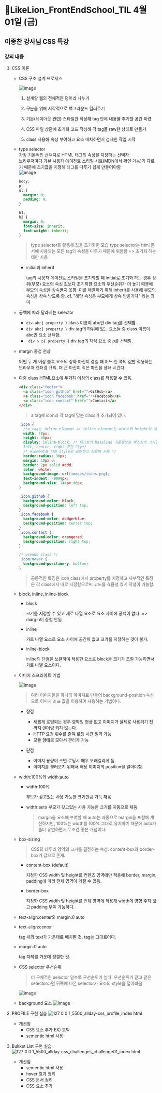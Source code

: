 # 🔖LikeLion_FrontEndSchool_TIL 4월 01일 (금)

## 이종찬 강사님 CSS 특강

### 강의 내용

1. CSS 이론

   - CSS 구조 설계 프로세스


     ![image](https://user-images.githubusercontent.com/68142773/161249479-14277839-fd7d-407a-841f-588c6da6a281.png)

     1. 설계할 웹의 전체적인 덩어리 나누기

     2. 구분을 위해 시각적으로 백그라운드 컬러주기
     3. 기본(레이아웃 관련) 스타일만 작성해 tag 안에 내용물 추가할 공간 마련
     4. CSS 파일 상단에 초기화 코드 작성해 각 tag들 raw한 상태로 만들기
     5. class 사용해 속성 부여하고 요소 배치하면서 섬세한 작업 시작

   * type selector <br>
     가장 기본적인 선택자로 HTML 태그의 속성을 지정하는 선택자<br>
     브라우저마다 기본 사용자 에이전트 스타일 시트(MDN에서 확인 가능)가 다르기 때문에 초기값을 지정해 태그를 다루기 쉽게 만들어야함 </br>
     ![image](https://user-images.githubusercontent.com/68142773/161250251-416a215f-45a4-42e0-b4c7-ff80490a19a4.png)

     ```css
     body,
     p,
     ul {
       margin: 0;
       padding: 0;
     }

     h1,
     h2 {
       margin: 0;
       font-size: inherit;
       font-weight: inherit;
     }
     ```

     > type selector를 활용해 값을 초기화한 모습
     > type selector는 html 문서에 사용되는 모든 tag의 속성을 다루기 때문에 위험함 => 초기화 하는데만 사용

     - initial과 inherit

       tag의 사용자 에이전트 스타일을 초기화할 때 initial로 초기화 하는 경우 상위(부모) 요소의 속성 값보다 초기화한 요소의 우선순위가 더 높기 때문에 부모의 속성을 상속받지 못함. 이를 해결하기 위해 inherit를 사용해 부모의 속성을 상속 받도록 함.
       cf. "해당 속성은 부모에게 상속 받을거다" 라는 의미

   * 공백에 따라 달라지는 selector
     - `div.abc{ property }`
       class 이름이 abc인 div tag를 선택함.
     - `div abc{ property }`
       div tag의 하위에 있는 요소들 중 class 이름이 abc인 요소 선택함.
     - ` div > p{ property }`
       div tag의 자식 요소 중 p를 선택함.
   * margin 중첩 현상

     어떤 두 개 이상 블록 요소의 상하 마진이 겹칠 때 어느 한 쪽의 값만 적용하는 브라우저 렌더링 규칙. 더 큰 마진이 작은 마진을 상쇄 시킨다.

   * 다중 class
     HTML요소에 두가지 이상의 class를 적용할 수 있음.

     ```html
     <div class="footer">
       <a class="icon github" href="">GitHub</a>
       <a class="icon facebook" href="">Facebook</a>
       <a class="icon contact" href="">Contact</a>
     </div>
     ```

     > a tag에 icon과 각 tag에 맞는 class가 추가되어 있다.

     ```css
     .icon {
       /*a tag는 inline element => inline element는 width와 height의 개념 존재하지 않음*/
       width: 48px;
       height: 48px;
       display: inline-block; /* 텍스트의 baseline 기준점으로 텍스트의 크키만큼 w,h로 요소 배치함. 
       left, center, right 표현 가능*/
       /* element를 다른 style로 표현하고 싶을때 사용 */
       border-radius: 30px;
       margin: 10px 0;
       border: 2px solid #ddd;
       color: white;
       background-image: url(images/icons.png);
       text-indent: -9999px;
       background-size: 144px 96px;
     }

     .icon.github {
       background-color: black;
       background-position: left top;
     }
     .icon.facebook {
       background-color: dodgerblue;
       background-position: center top;
     }
     .icon.contact {
       background-color: orangered;
       background-position: right top;
     }

     /* pseudo class */
     .icon:hover {
       background-position-y: bottom;
     }
     ```

     > 공통적인 특징은 icon class에서 property를 지정하고 세부적인 특징은 각 class에서 따로 지정함으로써 코드를 효율성 있게 작성이 가능함.

   * block, inline, inline-block

     - block

       크기를 지정할 수 있고 세로 나열 요소로 요소 사이에 공백이 없다. => margin이 중첩 안됨

     - inline

       가로 나열 요소로 요소 사이에 공간이 없고 크기를 지정하는 것이 불가.

     - inline-block

       inline의 단점을 보완하여 적용한 요소로 block을 크기가 조절 가능하면서 가로 나열 요소이다.

   * 이미지 스프라이트 기법

     ![image](https://user-images.githubusercontent.com/68142773/161387308-f49a1071-b48e-4406-bb21-fab6fcbd5e25.png)

     > 여러 이미지들을 하나의 이미지로 만들어 background-position 속성으로 이미지 좌표 값을 이용하여 사용하는 기법이다.

     - 장점

       - 새롭게 로딩되는 경우 깜박임 현상 없고 이미지가 실제로 사용되기 전 까지 렌더링 되지 않는다.
       - HTTP 요청 횟수를 줄여 로딩 시간 절약 가능
       - 모듈 형태로 모아서 관리가 가능

     - 단점
       - 이미지 용량이 크면 로딩시 매우 오래걸리게 됨.
       - 이미지를 불러오기 위해서 해당 이미지의 position을 알아야함.

   * width:100%와 width:auto

     - width:100%

       부모가 갖고있는 사용 가능한 크기만큼 가득 채움

     - width:auto
       부모가 갖고있는 사용 가능한 크기를 자동으로 채움
       > margin을 요소에 부여할 때 auto는 자동으로 margin을 포함해 계산하지만, 100%는 width를 100% 그대로 유지하기 때문에 auto가 좀더 유연하면서 무조건 좋은 개념이다.

   * box-sizing

     > CSS의 테두리 영역의 크기를 결정하는 속성. content-box와 border-box가 값으로 존재.

     - content-box (default)

       지정한 CSS width 및 height를 컨텐츠 영역에만 적용해 border, margin, padding에 따라 전체 영역이 커질 수 있음.

     - border-box

       지정한 CSS width 및 height를 전체 영역에 적용해 width에 영향 주지 않고 padding 부여 가능하다.

   * text-align:center와 margin:0 auto
   * text-align:center

     tag 내의 text가 가운데로 배치된 것. tag는 그대로이다.

   * margin:0 auto

     tag 자체를 가운데 정렬한 것.

   * CSS selector 우선순위

     > 더 구체적인 selector 일수록 우선순위가 높다.
     > 우선순위가 같고 같은 selector라면 뒤쪽에 나온 selector가 요소의 style을 덮어씌움

     ![image](https://user-images.githubusercontent.com/68142773/161387774-ab120806-fd1a-41cb-a6a6-84b2da207784.png)

   * background 요소
     ![image](https://user-images.githubusercontent.com/68142773/161387833-b5a62e1e-c63d-4eae-a937-c7a9b26c7505.png)

2. PROFILE 구현 실습
   ![127 0 0 1_5500_allday-css_profile_index html](https://user-images.githubusercontent.com/68142773/161387896-667ba801-203e-4951-9850-d88f413eb90f.png)

   - 개선점
     - CSS 요소 추가 EX) 호박
     - sementic html 사용

3. Bukket List 구현 실습
   ![127 0 0 1_5500_allday-css_challenges_challenge01_index html](https://user-images.githubusercontent.com/68142773/161387956-cea3674e-6e3d-4eec-9da5-81b6e55d9d16.png)
   - 개선점
     - sementic html 사용
     - hover 효과 정리
     - CSS 문서 정리
     - CSS 요소 추가 

